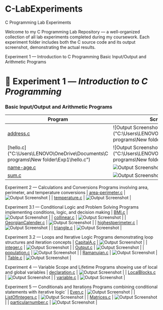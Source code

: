 # C-LabExperiments

C Programming Lab Experiments

Welcome to my C Programming Lab Repository — a well-organized collection of all lab experiments completed during my coursework.
Each experiment folder includes both the C source code and its output screenshot, demonstrating the actual results.

 Experiment 1 — Introduction to C Programming
 Basic Input/Output and Arithmetic Programs
 # 📘 Experiment 1 — *Introduction to C Programming*

### Basic Input/Output and Arithmetic Programs

| Program | Screenshot |
|----------|-------------|
| [address.c](./Exp1\address.c) | ![Output Screenshot]("C:\Users\LENOVO\OneDrive\Documents\C programs\New folder\Exp1\address.png") |
| [hello.c]("C:\Users\LENOVO\OneDrive\Documents\C programs\New folder\Exp1\hello.c") | ![Output Screenshot]("C:\Users\LENOVO\OneDrive\Documents\C programs\New folder\Exp1\helloc.lnk") |
| [name-age.c](./name-age.c) | ![Output Screenshot](./name-age.png) |
| [sum.c](./sum.c) | ![Output Screenshot](./sum.png) |

Experiment 2 — Calculations and Conversions
Programs involving area, perimeter, and temperature conversions
| [area-perimeter.c](./area-perimeter.c) | ![Output Screenshot](./area-perimeter.png) |
| [temperature.c](./temperature.c) | ![Output Screenshot](./temperature.png) |

Experiment 3.1 — Conditional Logic and Problem Solving
Programs implementing conditions, logic, and decision making
| [BMI.c](./BMI.c) | ![Output Screenshot](./BMI.png) |
| [collinear.c](./collinear.c) | ![Output Screenshot](./Collinear.png) |
| [GeorgianCalender.c](./GeorgianCalender.c) | ![Output Screenshot](./GeorgianCalender.png) |
| [highestperimeter.c](./highestperimeter.c) | ![Output Screenshot](./Highestperimeter.png) |
| [triangle.c](./triangle.c) | ![Output Screenshot](./Triangle.png) |

Experiment 3.2 — Loops and Iterative Logic
Programs demonstrating loop structures and iteration concepts
| [CapitalA.c](./CapitalA.c) | ![Output Screenshot](./CapitalA.png) |
| [integer.c](./integer.c) | ![Output Screenshot](./integer.png) |
| [Output.c](./Output.c) | ![Output Screenshot](./Output.png) |
| [population.c](./population.c) | ![Output Screenshot](./Population.png) |
| [Ramanujan.c](./Ramanujan.c) | ![Output Screenshot](./Ramanujan.png) |
| [Table.c](./Table.c) | ![Output Screenshot](./Table.png) |

Experiment 4 — Variable Scope and Lifetime
Programs showing use of local and global variables
| [declaration.c](./declaration.c) | ![Output Screenshot](./Declaration.png) |
| [LocalBlocks.c](./LocalBlocks.c) | ![Output Screenshot](./LocalBlocks.png) |
| [variable.c](./variable.c) | ![Output Screenshot](./Variable.png) |

Experiment 5 — Conditionals and Iterations
Programs combining conditional statements with iterative logic`
| [Even.c](./Even.c) | ![Output Screenshot](./Even.png) |
| [ListOfIntegers.c](./ListOfIntegers.c) | ![Output Screenshot](./ListOfIntegers.png) |
| [Matrices.c](./Matrices.c) | ![Output Screenshot](./matrices.png) |
| [particularnumber.c](./particularnumber.c) | ![Output Screenshot](./Particularnumber.png) |










